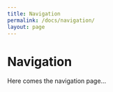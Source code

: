 ```yaml
---
title: Navigation
permalink: /docs/navigation/
layout: page 
---
```

# Navigation

Here comes the navigation page...

